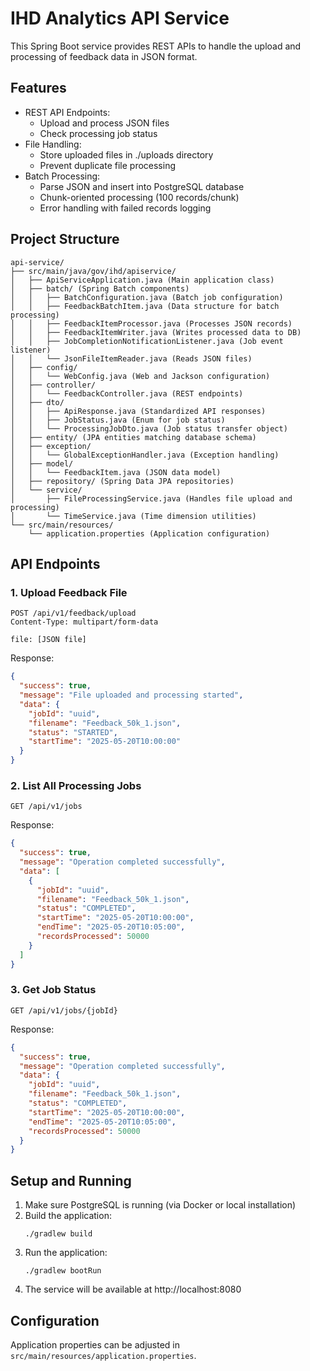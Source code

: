 # IHD Analytics API Service

This Spring Boot service provides REST APIs to handle the upload and processing of feedback data in JSON format.

## Features

- REST API Endpoints:
  - Upload and process JSON files
  - Check processing job status
- File Handling:
  - Store uploaded files in ./uploads directory
  - Prevent duplicate file processing
- Batch Processing:
  - Parse JSON and insert into PostgreSQL database
  - Chunk-oriented processing (100 records/chunk)
  - Error handling with failed records logging

## Project Structure

```
api-service/
├── src/main/java/gov/ihd/apiservice/
│   ├── ApiServiceApplication.java (Main application class)
│   ├── batch/ (Spring Batch components)
│   │   ├── BatchConfiguration.java (Batch job configuration)
│   │   ├── FeedbackBatchItem.java (Data structure for batch processing)
│   │   ├── FeedbackItemProcessor.java (Processes JSON records)
│   │   ├── FeedbackItemWriter.java (Writes processed data to DB)
│   │   ├── JobCompletionNotificationListener.java (Job event listener)
│   │   └── JsonFileItemReader.java (Reads JSON files)
│   ├── config/
│   │   └── WebConfig.java (Web and Jackson configuration)
│   ├── controller/
│   │   └── FeedbackController.java (REST endpoints)
│   ├── dto/
│   │   ├── ApiResponse.java (Standardized API responses)
│   │   ├── JobStatus.java (Enum for job status)
│   │   └── ProcessingJobDto.java (Job status transfer object)
│   ├── entity/ (JPA entities matching database schema)
│   ├── exception/
│   │   └── GlobalExceptionHandler.java (Exception handling)
│   ├── model/
│   │   └── FeedbackItem.java (JSON data model)
│   ├── repository/ (Spring Data JPA repositories)
│   └── service/
│       ├── FileProcessingService.java (Handles file upload and processing)
│       └── TimeService.java (Time dimension utilities)
└── src/main/resources/
    └── application.properties (Application configuration)
```

## API Endpoints

### 1. Upload Feedback File

```
POST /api/v1/feedback/upload
Content-Type: multipart/form-data

file: [JSON file]
```

Response:
```json
{
  "success": true,
  "message": "File uploaded and processing started",
  "data": {
    "jobId": "uuid",
    "filename": "Feedback_50k_1.json",
    "status": "STARTED",
    "startTime": "2025-05-20T10:00:00"
  }
}
```

### 2. List All Processing Jobs

```
GET /api/v1/jobs
```

Response:
```json
{
  "success": true,
  "message": "Operation completed successfully",
  "data": [
    {
      "jobId": "uuid",
      "filename": "Feedback_50k_1.json",
      "status": "COMPLETED",
      "startTime": "2025-05-20T10:00:00",
      "endTime": "2025-05-20T10:05:00",
      "recordsProcessed": 50000
    }
  ]
}
```

### 3. Get Job Status

```
GET /api/v1/jobs/{jobId}
```

Response:
```json
{
  "success": true,
  "message": "Operation completed successfully",
  "data": {
    "jobId": "uuid",
    "filename": "Feedback_50k_1.json",
    "status": "COMPLETED",
    "startTime": "2025-05-20T10:00:00",
    "endTime": "2025-05-20T10:05:00",
    "recordsProcessed": 50000
  }
}
```

## Setup and Running

1. Make sure PostgreSQL is running (via Docker or local installation)
2. Build the application:
   ```
   ./gradlew build
   ```
3. Run the application:
   ```
   ./gradlew bootRun
   ```
4. The service will be available at http://localhost:8080

## Configuration

Application properties can be adjusted in `src/main/resources/application.properties`.
